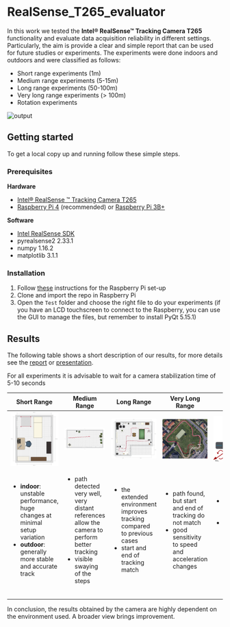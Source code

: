 # RealSense_T265_evaluator
In this work we tested the **Intel® RealSense™ Tracking Camera T265** functionality and evaluate data acquisition reliability in different settings. Particularly, the aim is provide a clear and simple report that can be used for future studies or experiments.
The experiments were done indoors and outdoors and were classified as follows: 
- Short range experiments (1m) 
- Medium range experiments (5-15m) 
- Long range experiments (50-100m) 
- Very long range experiments (> 100m) 
- Rotation experiments

![output](https://github.com/FrancescoGradi/RealSense_T265_evaluator/blob/master/demoImages/RealSense_Fisheye.gif)

## Getting started
To get a local copy up and running follow these simple steps.
### Prerequisites

**Hardware**
- [Intel® RealSense ™ Tracking Camera T265](https://www.intelrealsense.com/tracking-camera-t265/)
- [Raspberry Pi 4](https://www.raspberrypi.org/products/raspberry-pi-4-model-b/?resellerType=home) (recommended) or [Raspberry Pi 3B+](https://www.raspberrypi.org/products/raspberry-pi-3-model-b-plus/?resellerType=home)

**Software**
- [Intel RealSense SDK](https://www.intelrealsense.com/developers/)
- pyrealsense2 2.33.1
- numpy 1.16.2
- matplotlib 3.1.1

### Installation
1. Follow [these](https://github.com/IntelRealSense/librealsense/blob/master/doc/installation_raspbian.md) instructions for the Raspberry Pi set-up
2. Clone and import the repo in Raspberry Pi
3. Open the `Test` folder and choose the right file to do your experiments (if you have an LCD touchscreen to connect to the Raspberry, you can use the GUI to manage the files, but remember to install PyQt 5.15.1)

## Results
The following table shows a short description of our results, for more details see the [report](https://github.com/FrancescoGradi/RealSense_T265_evaluator/blob/master/relazione.pdf) or [presentation](https://github.com/FrancescoGradi/RealSense_T265_evaluator/blob/master/demoImages/PresentazioneLaboratoriodiAutomatica.pptx).

For all experiments it is advisable to wait for a camera stabilization time of 5-10 seconds

| Short Range | Medium Range | Long Range | Very Long Range | Rotation
| :---: | :---: | :---: | :---: | :---: |
| <img src="https://github.com/FrancescoGradi/RealSense_T265_evaluator/blob/master/demoImages/miastanza.png" width=" 170" height=auto> | <img src="https://github.com/FrancescoGradi/RealSense_T265_evaluator/blob/master/demoImages/terrazzo_medium.png" width="170" height=auto> | <img src="https://github.com/FrancescoGradi/RealSense_T265_evaluator/blob/master/demoImages/stanzone.png" width=" 170" height=auto> | <img src="https://github.com/FrancescoGradi/RealSense_T265_evaluator/blob/master/demoImages/pista.png" width="370" height=auto> | <img src="https://github.com/FrancescoGradi/RealSense_T265_evaluator/blob/master/demoImages/YawPitchRoll.png" width="170" height=auto> |
| <ul align="left"><li> **indoor**: unstable performance, huge changes at minimal setup variation</li><li> **outdoor**: generally more stable and accurate track</li></ul> <img width=800/> | <ul align="left"><li> path detected very well, very distant references allow the camera to perform better tracking</li><li>visible swaying of the steps</li></ul> <img width=200/> | <ul align="left"><li>the extended environment improves tracking compared to previous cases</li><li>start and end of tracking match</li></ul> <img width=700/> | <ul align="left"><li>path found, but start and end of tracking do not match</li><li>good sensitivity to speed and acceleration changes</li></ul> <img width=700/> | <ul align="left"><li>precise pitch and roll rotation</li><li>a good yaw measurement requires higher rotation speed</li></ul> <img width=600/>|

In conclusion, the results obtained by the camera are highly dependent on the environment used. A broader view brings improvement.
